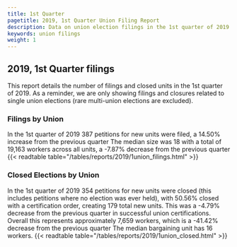 ```yaml
---
title: 1st Quarter
pagetitle: 2019, 1st Quarter Union Filing Report
description: Data on union election filings in the 1st quarter of 2019
keywords: union filings
weight: 1
---
```


## 2019, 1st Quarter filings

This report details the number of filings and closed units in the 1st quarter of 2019. As a reminder, we are only showing filings and closures related to single union elections (rare multi-union elections are excluded).

### Filings by Union
In the 1st quarter of 2019 387 petitions for new units were filed, a 14.50% increase from the previous quarter The median size was 18 with a total of 19,163 workers across all units, a -7.87% decrease from the previous quarter
{{< readtable table="/tables/reports/2019/1union_filings.html" >}}

### Closed Elections by Union
In the 1st quarter of 2019 354 petitions for new units were closed (this includes petitions where no election was ever held), with 50.56% closed with a certification order, creating 179 total new units. This was a -4.79% decrease from the previous quarter in successful union certifications. Overall this represents approximately 7,659 workers, which is a -41.42% decrease from the previous quarter The median bargaining unit has 16 workers.
{{< readtable table="/tables/reports/2019/1union_closed.html" >}}

